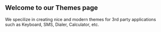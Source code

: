 ## Welcome to our Themes page

We specilize in creating nice and modern themes for 3rd party applications such as Keyboard, SMS, Dialer, Calculator, etc.

